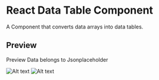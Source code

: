 # React Data Table Component
A Component that converts data arrays into data tables.

## Preview
Preview Data belongs to Jsonplaceholder

![Alt text](https://imgur.com/ubFkFm3.jpg)
![Alt text](https://imgur.com/SDzpT5p.jpg)







